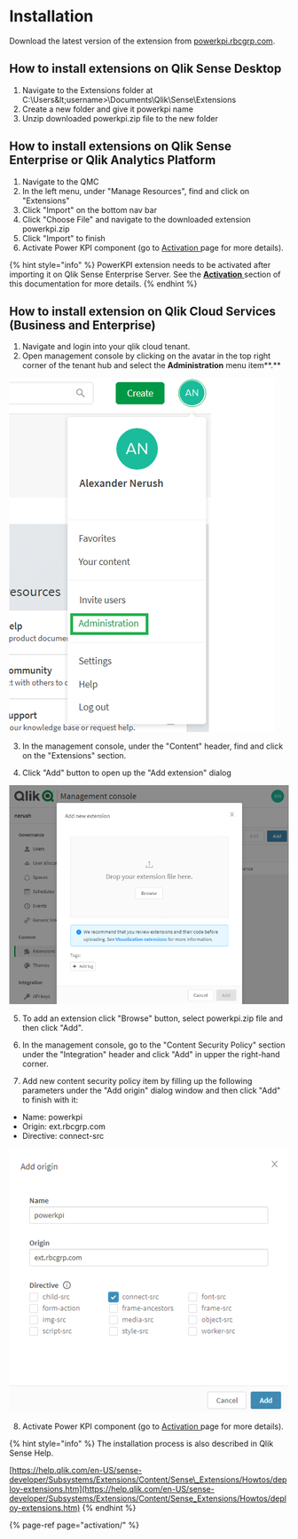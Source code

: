 # Installation

Download the latest version of the extension from [powerkpi.rbcgrp.com](https://powerkpi.rbcgrp.com).

## How to install extensions on Qlik Sense Desktop

1. Navigate to the Extensions folder at C:\Users\&lt;username&gt;\Documents\Qlik\Sense\Extensions
2. Create a new folder and give it powerkpi name
3. Unzip downloaded powerkpi.zip file to the new folder

## How to install extensions on Qlik Sense Enterprise or Qlik Analytics Platform

1. Navigate to the QMC
2. In the left menu, under "Manage Resources", find and click on "Extensions"
3. Click "Import" on the bottom nav bar
4. Click "Choose File" and navigate to the downloaded extension powerkpi.zip
5. Click "Import" to finish
6. Activate Power KPI component \(go to [Activation ](activation/)page for more details\).

{% hint style="info" %}
PowerKPI extension needs to be activated after importing it on Qlik Sense Enterprise Server. See the [**Activation** ](activation/)section of this documentation for more details.
{% endhint %}

## How to install extension on Qlik Cloud Services \(Business and Enterprise\)

1. Navigate and login into your qlik cloud tenant.
2. Open management console by clicking on the avatar in the top right corner of the tenant hub and select the **Administration** menu item**.**

![](.gitbook/assets/qlikcloudmenu.png)

3.  In the management console, under the "Content" header, find and click on the "Extensions" section.

4. Click "Add" button to open up the "Add extension" dialog

![](.gitbook/assets/qlikcloudaddnewext.png)

5. To add an extension click "Browse" button, select powerkpi.zip file and then click "Add".

6.  In the management console, go to the "Content Security Policy" section under the "Integration" header and click "Add" in upper the right-hand corner.

7. Add new content security policy item by filling up the following parameters under the "Add origin" dialog window and then click "Add" to finish with it:

* Name: powerkpi
* Origin: ext.rbcgrp.com
* Directive: connect-src

![](.gitbook/assets/securitypolicy.png)

8. Activate Power KPI component \(go to [Activation ](activation/)page for more details\).

{% hint style="info" %}
 The installation process is also described in Qlik Sense Help.

[https://help.qlik.com/en-US/sense-developer/Subsystems/Extensions/Content/Sense\_Extensions/Howtos/deploy-extensions.htm](https://help.qlik.com/en-US/sense-developer/Subsystems/Extensions/Content/Sense_Extensions/Howtos/deploy-extensions.htm)
{% endhint %}

{% page-ref page="activation/" %}


